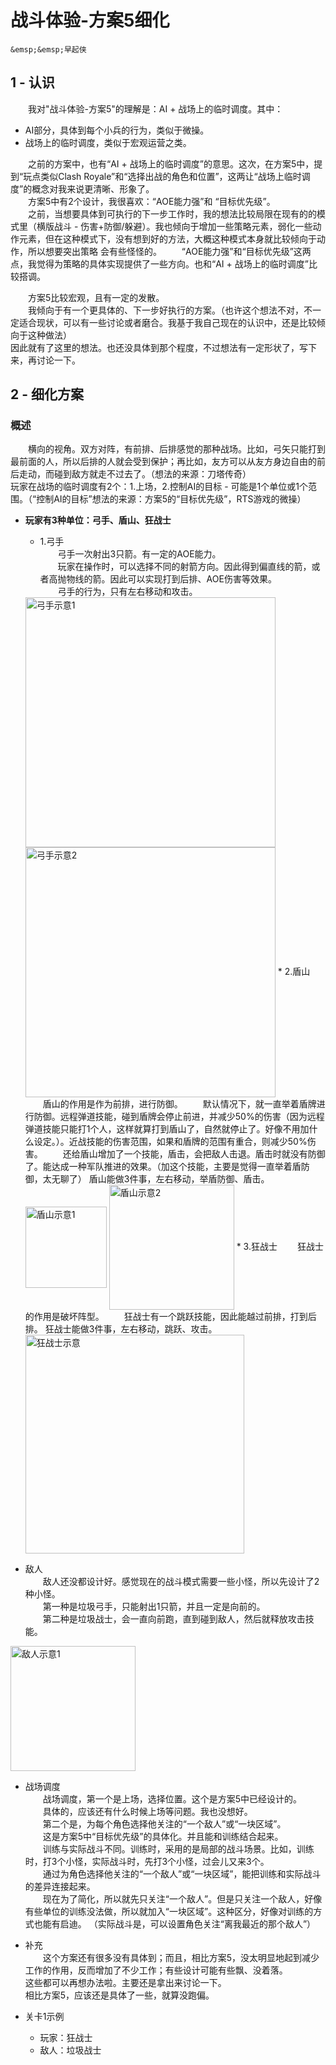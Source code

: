# 战⽃体验-方案5细化

```{admonition} 作者
&emsp;&emsp;早起侠
```

## 1 - 认识

&emsp;&emsp;我对"战⽃体验-方案5"的理解是：AI + 战场上的临时调度。其中：
* AI部分，具体到每个⼩兵的⾏为，类似于微操。
* 战场上的临时调度，类似于宏观运营之类。

&emsp;&emsp;之前的⽅案中，也有“AI + 战场上的临时调度”的意思。这次，在方案5中，提到“玩点类似Clash Royale”和“选择出战的⻆⾊和位置”，这两让“战场上临时调度”的概念对我来说更清晰、形象了。  
&emsp;&emsp;方案5中有2个设计，我很喜欢：“AOE能⼒强”和 “⽬标优先级”。  
&emsp;&emsp;之前，当想要具体到可执⾏的下⼀步⼯作时，我的想法⽐较局限在现有的的模式⾥（横版战⽃ - 伤害+防御/躲避）。我也倾向于增加⼀些策略元素，弱化⼀些动作元素，但在这种模式下，没有想到好的⽅法，⼤概这种模式本⾝就⽐较倾向于动作，所以想要突出策略 会有些怪怪的。
&emsp;&emsp;“AOE能⼒强”和“⽬标优先级”这两点，我觉得为策略的具体实现提供了⼀些⽅向。也和“AI + 战场上的临时调度”⽐较搭调。

&emsp;&emsp;方案5⽐较宏观，且有⼀定的发散。  
&emsp;&emsp;我倾向于有⼀个更具体的、下⼀步好执⾏的⽅案。（也许这个想法不对，不⼀定适合现状，可以有⼀些讨论或者磨合。我基于我⾃⼰现在的认识中，还是⽐较倾向于这种做法）  
因此就有了这里的想法。也还没具体到那个程度，不过想法有⼀定形状了，写下来，再讨论⼀下。

## 2 - 细化⽅案

### 概述

&emsp;&emsp;横向的视⻆。双⽅对阵，有前排、后排感觉的那种战场。⽐如，⼸⽮只能打到最前⾯的⼈，所以后排的⼈就会受到保护；再⽐如，友⽅可以从友⽅⾝边⾃由的前后⾛动，⽽碰到敌⽅就⾛不过去了。（想法的来源：⼑塔传奇）  
玩家在战场的临时调度有2个：1.上场，2.控制AI的⽬标 - 可能是1个单位或1个范围。（“控制AI的⽬标”想法的来源：方案5的“⽬标优先级”，RTS游戏的微操）

* **玩家有3种单位：⼸⼿、盾⼭、狂战⼠**
	* 1.⼸⼿  
	&emsp;&emsp;⼸⼿⼀次射出3只箭。有⼀定的AOE能⼒。  
	&emsp;&emsp;玩家在操作时，可以选择不同的射箭⽅向。因此得到偏直线的箭，或者⾼抛物线的箭。因此可以实现打到后排、AOE伤害等效果。  
	&emsp;&emsp;⼸⼿的⾏为，只有左右移动和攻击。
	<img src="/img/design/battle1.png" alt="弓手示意1" width="400px" align="center">
	<img src="/img/design/battle2.png" alt="弓手示意2" width="400px" align="center">
	* 2.盾⼭  
	&emsp;&emsp;盾⼭的作⽤是作为前排，进⾏防御。  
	&emsp;&emsp;默认情况下，就⼀直举着盾牌进⾏防御。远程弹道技能，碰到盾牌会停⽌前进，并减少50%的伤害（因为远程弹道技能只能打1个⼈，这样就算打到盾⼭了，⾃然就停⽌了。好像不⽤加什么设定。）。近战技能的伤害范围，如果和盾牌的范围有重合，则减少50%伤害。  
	&emsp;&emsp;还给盾⼭增加了⼀个技能，盾击，会把敌⼈击退。盾击时就没有防御了。能达成⼀种军队推进的效果。（加这个技能，主要是觉得⼀直举着盾防御，太⽆聊了）  
	盾⼭能做3件事，左右移动，举盾防御、盾击。
	<img src="/img/design/battle3.png" alt="盾⼭示意1" width="130px" align="center">
	<img src="/img/design/battle4.png" alt="盾⼭示意2" width="200px" align="center">
	* 3.狂战⼠  
	&emsp;&emsp;狂战⼠的作⽤是破坏阵型。  
	&emsp;&emsp;狂战⼠有⼀个跳跃技能，因此能越过前排，打到后排。 狂战⼠能做3件事，左右移动，跳跃、攻击。
	<img src="/img/design/battle5.png" alt="狂战⼠示意" width="350px" align="center">

* 敌⼈  
&emsp;&emsp;敌⼈还没都设计好。感觉现在的战⽃模式需要⼀些⼩怪，所以先设计了2种⼩怪。  
&emsp;&emsp;第⼀种是垃圾⼸⼿，只能射出1只箭，并且⼀定是向前的。  
&emsp;&emsp;第⼆种是垃圾战⼠，会⼀直向前跑，直到碰到敌⼈，然后就释放攻击技能。
<img src="/img/design/battle6.png" alt="敌⼈示意1" width="200px" align="center">

* 战场调度  
&emsp;&emsp;战场调度，第⼀个是上场，选择位置。这个是方案5中已经设计的。  
&emsp;&emsp;具体的，应该还有什么时候上场等问题。我也没想好。  
&emsp;&emsp;第⼆个是，为每个⻆⾊选择他关注的“⼀个敌⼈”或“⼀块区域”。  
&emsp;&emsp;这是方案5中“⽬标优先级”的具体化。并且能和训练结合起来。  
&emsp;&emsp;训练与实际战⽃不同。训练时，采⽤的是局部的战⽃场景。⽐如，训练时，打3个⼩怪，实际战⽃时，先打3个⼩怪，过会⼉⼜来3个。  
&emsp;&emsp;通过为⻆⾊选择他关注的“⼀个敌⼈”或“⼀块区域”，能把训练和实际战⽃的差异连接起来。  
&emsp;&emsp;现在为了简化，所以就先只关注“⼀个敌⼈”。但是只关注⼀个敌⼈，好像有些单位的训练没法做，所以就加⼊“⼀块区域”。这种区分，好像对训练的⽅式也能有启迪。 （实际战⽃是，可以设置⻆⾊关注“离我最近的那个敌⼈”）

* 补充  
&emsp;&emsp;这个⽅案还有很多没有具体到；⽽且，相⽐方案5，没太明显地起到减少⼯作的作⽤，反⽽增加了不少⼯作；有些设计可能有些飘、没着落。  
这些都可以再想办法啦。主要还是拿出来讨论⼀下。  
相⽐方案5，应该还是具体了⼀些，就算没跑偏。

* 关卡1示例
	* 玩家：狂战⼠
	* 敌⼈：垃圾战⼠